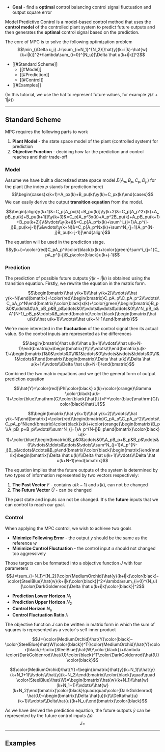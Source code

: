 + **Goal** - find a **optimal** control balancing control signal fluctuation and output square error

Model Predictive Control is a model-based control method that uses the **control model** of the controlled plant system to predict future outputs and then generates the **optimal** control signal based on the prediction.

The core of MPC is to solve the following optimization problem
$$\min_{\Delta u_i} J=\sum_{i=N_1}^{N_2}[\hat{y}(k+i|k)-\hat{w}(k+i|k)]^2+\lambda\sum_{i=0}^{N_u}[\Delta \hat u(k+i|k)]^2$$

+ [[#Standard Scheme]]
	+ [[#Model]]
	+ [[#Prediction]]
	+ [[#Control]]
+ [[#Examples]]

(In this tutorial, we use the hat to represent future values, for example $\hat{y}(k+1|k)$)

---
## Standard Scheme 

MPC requires the following parts to work

1. **Plant Model** - the state space model of the plant (controlled system) for prediction
2. **Objective Function** - deciding how far the prediction and control reaches and their trade-off

### Model

Assume we have built a discretized state space model $\Sigma(A_p,B_p,C_p,D_p)$ for the plant (the index $p$ stands for prediction here)
$$\begin{cases}x(k+1)=A_px(k)+B_pu(k)\\y(k)=C_px(k)\end{cases}$$
We can easily derive the output **transition equation** from the model. 

$$\begin{align}y(k+1)&=C_p[A_px(k)+B_pu(k)]\\y(k+2)&=C_p[A_p^2x(k)+A_pB_pu(k)+B_pu(k+1)]\\y(k+3)&=C_p[A_p^3x(k)+A_p^2B_pu(k)+A_pB_pu(k+1)+B_pu(k+2)]\\&\vdots\\y(k+i)&=C_p[A_p^ix(k)+\sum^i_{j=1}A_p^{i-j}B_pu(k+j-1)]\\&\vdots\\y(k+N)&=C_p[A_p^Nx(k)+\sum^N_{j=1}A_p^{N-j}B_pu(k+j-1)]\end{align}$$

The equation will be used in the prediction stage. 
$$y(k+i)=\color{red}C_pA_p^i\color{black}x(k)+\color{green}\sum^i_{j=1}C_pA_p^{i-j}B_p\color{black}u(k+j-1)$$
### Prediction

The prediction of possible future outputs $\hat y(k+i|k)$ is obtained using the transition equation. Firstly, we rewrite the equation in the matrix form.

$$\begin{bmatrix}\hat y(k+1)\\\hat y(k+2)\\\vdots\\\hat y(k+N)\end{bmatrix}=\color{red}\begin{bmatrix}C_pA_p\\C_pA_p^2\\\vdots\\C_pA_p^N\end{bmatrix}\color{black}x(k)+\color{green}\begin{bmatrix}B_p&0&\cdots&0\\A_pB_p&B_p&\cdots&0\\\vdots&\vdots&\ddots&0\\A^N_pB_p&A^{N-1}_pB_p&\cdots&B_p\end{bmatrix}\color{black}\begin{bmatrix}\hat u(k)\\\hat u(k+1)\\\vdots\\\hat u(k+N-1)\end{bmatrix}$$

We're more interested in the **fluctuation** of the control signal then its actual value. So the control inputs are represented as the differences

$$\begin{bmatrix}\hat u(k)\\\hat u(k+1)\\\vdots\\\hat u(k+N-1)\end{bmatrix}=\begin{bmatrix}1\\1\\\vdots\\1\end{bmatrix}u(k-1)+\begin{bmatrix}1&0&\cdots&0\\1&1&\cdots&0\\\vdots&\vdots&\ddots&0\\1&1&\cdots&1\end{bmatrix}\begin{bmatrix}\Delta \hat u(k)\\\Delta \hat u(k+1)\\\vdots\\\Delta \hat u(k+N-1)\end{bmatrix}$$

Combined the two matrix equations and we get the general form of output prediction equation

$$\hat{Y}=\color{red}\Phi\color{black} x(k)+\color{orange}\Gamma \color{black}u(k-1)+\color{blue}\mathrm{G}\color{black}\hat{U}=F+\color{blue}\mathrm{G}\color{black}\hat{U}$$

$$\begin{bmatrix}\hat y(k+1)\\\hat y(k+2)\\\vdots\\\hat y(k+N)\end{bmatrix}=\color{red}\begin{bmatrix}C_pA_p\\C_pA_p^2\\\vdots\\C_pA_p^N\end{bmatrix}\color{black}x(k)+\color{orange}\begin{bmatrix}B_p\\A_pB_p+B_p\\\vdots\\\sum^N_{j=1}A_p^{N-j}B_p\end{bmatrix}\color{black} u(k-1)+\color{blue}\begin{bmatrix}B_p&0&\cdots&0\\A_pB_p+B_p&B_p&\cdots&0\\\vdots&\ddots&\ddots&\vdots\\\sum^N_{j=1}A_p^{N-j}B_p&\cdots&\cdots&B_p\end{bmatrix}\color{black}\begin{matrix}\end{matrix}\begin{bmatrix}\Delta \hat u(k)\\\Delta \hat u(k+1)\\\vdots\\\Delta \hat u(k+N-1)\end{bmatrix}$$

The equation implies that the future outputs of the system is determined by two types of information represented by two vectors respectively:

1. **The Past Vector** $F$  - contains $u(k-1)$ and $x(k)$, can not be changed 
2. **The Future Vector** $\hat{U}$ - can be changed

The past state and inputs can not be changed. It's the **future** inputs that we can control to reach our goal.

### Control

When applying the MPC control, we wish to achieve two goals

+ **Minimize Following Error** - the output $y$ should be the same as the reference $w$
+ **Minimize Control Fluctuation** - the control input $u$ should not changed too aggressively

Those targets can be formatted into a objective function $J$ with four parameters
$$J=\sum_{i=N_1}^{N_2}[\color{MediumOrchid}\hat{y}(k+i|k)\color{black}-\color{SteelBlue}\hat{w}(k+i|k)\color{black}]^2+\lambda\sum_{i=0}^{N_u}[\color{DarkGoldenrod}\Delta \hat u(k+i|k)\color{black}]^2$$
+ **Prediction Lower Horizon** $N_1$
+ **Prediction Upper Horizon** $N_2$
+ **Control Horizon** $N_u$
+ **Control Fluctuation Ratio** $\lambda$

The objective function $J$ can be written in matrix form in which the sum of squares is represented as a vector's self inner product

$$J=(\color{MediumOrchid}\hat{Y}\color{black}-\color{SteelBlue}\hat{W}\color{black})^T(\color{MediumOrchid}\hat{Y}\color{black}-\color{SteelBlue}\hat{W}\color{black})+\lambda \color{DarkGoldenrod}\hat{U}\color{black}^T\color{DarkGoldenrod}\hat{U}\color{black}$$

$$\color{MediumOrchid}\hat{Y}=\begin{bmatrix}\hat{y}(k+N_1)\\\hat{y}(k+N_1+1)\\\vdots\\\hat{y}(k+N_2)\end{bmatrix}\color{black}\quad\quad \color{SteelBlue}\hat{W}=\begin{bmatrix}\hat{w}(k+N_1)\\\hat{w}(k+N_1+1)\\\vdots\\\hat{w}(k+N_2)\end{bmatrix}\color{black}\quad\quad\color{DarkGoldenrod} \hat{U}=\begin{bmatrix}\Delta \hat{u}(k)\\\Delta\hat{u}(k+1)\\\vdots\\\Delta\hat{u}(k+N_u)\end{bmatrix}\color{black}$$

As we have derived the prediction equation, the future outputs $\hat y$ can be represented by the future control inputs $\Delta \hat{u}$
$$J=$$

---
## Examples

